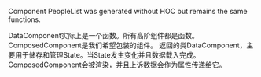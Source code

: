 Component PeopleList was generated without HOC but remains the same functions.

DataComponent实际上是一个函数。所有高阶组件都是函数。ComposedComponent是我们希望包装的组件。
返回的类DataComponent，主要用于储存和管理State。当State发生变化并且数据载入完成。ComposedComponent会被渲染，并且上诉数据会作为属性传递给它。
